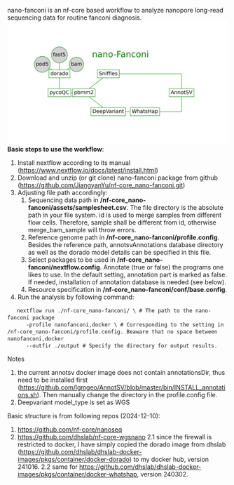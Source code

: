 nano-fanconi is an nf-core based workflow to analyze nanopore long-read sequencing data for routine fanconi diagnosis.
![Description](https://github.com/JiangyanYu/nf-core_nano-fanconi/blob/main/docs/workflow_complete_graph.png)
**Basic steps to use the workflow**:
1. Install nextflow according to its manual (https://www.nextflow.io/docs/latest/install.html)
2. Download and unzip (or git clone) nano-fanconi package from github (https://github.com/JiangyanYu/nf-core_nano-fanconi.git)
3. Adjusting file path accordingly:
   1) Sequencing data path in **/nf-core_nano-fanconi/assets/samplesheet.csv**. The file directory is the absolute path in your file system. id is used to merge samples from different flow cells. Therefore, sample shall be different from id, otherwise merge_bam_sample will throw errors.
   2) Reference genome path in **/nf-core_nano-fanconi/profile.config**. Besides the reference path, annotsvAnnotations database directory as well as the dorado model details can be specified in this file.
   3) Select packages to be used in **/nf-core_nano-fanconi/nextflow.config**. Annotate (true or false) the programs one likes to use. In the default setting, annotation part is marked as false. If needed, installation of annotation database is needed (see below).
   4) Resource specification in **/nf-core_nano-fanconi/conf/base.config**.
4. Run the analysis by following command:
```
   nextflow run ./nf-core_nano-fanconi/ \ # The path to the nano-fanconi package
      -profile nanofanconi,docker \ # Corresponding to the setting in /nf-core_nano-fanconi/profile.config. Beaware that no space between nanofanconi,docker 
      --outfir ./output # Specify the directory for output results.
```


Notes
1) the current annotsv docker image does not contain annotationsDir, thus need to be installed first (https://github.com/lgmgeo/AnnotSV/blob/master/bin/INSTALL_annotations.sh). Then manually change the directory in the profile.config file.
2) Deepvariant model_type is set as WGS

   
Basic structure is from following repos (2024-12-10):
1. https://github.com/nf-core/nanoseq
2. https://github.com/dhslab/nf-core-wgsnano
2.1 since the firewall is restricted to docker, I have simply copied the dorado image from dhslab (https://github.com/dhslab/dhslab-docker-images/pkgs/container/docker-dorado) to my docker hub, version 241016.
2.2 same for https://github.com/dhslab/dhslab-docker-images/pkgs/container/docker-whatshap, version 240302.


